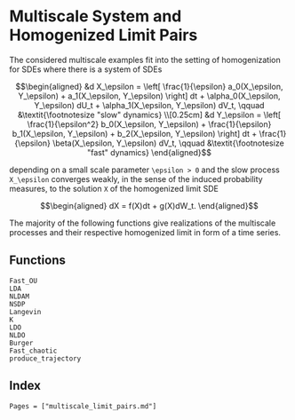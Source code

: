 # Multiscale System and Homogenized Limit Pairs

The considered multiscale examples fit into the setting of homogenization for SDEs where there is a system of SDEs
```math
\begin{aligned}
    &d X_\epsilon = \left[ \frac{1}{\epsilon} a_0(X_\epsilon, Y_\epsilon) + a_1(X_\epsilon, Y_\epsilon) \right] dt + \alpha_0(X_\epsilon, Y_\epsilon) dU_t + \alpha_1(X_\epsilon, Y_\epsilon) dV_t, \qquad &\textit{\footnotesize "slow" dynamics} \\[0.25cm]
    &d Y_\epsilon = \left[ \frac{1}{\epsilon^2} b_0(X_\epsilon, Y_\epsilon) + \frac{1}{\epsilon} b_1(X_\epsilon, Y_\epsilon) + b_2(X_\epsilon, Y_\epsilon) \right] dt + \frac{1}{\epsilon} \beta(X_\epsilon, Y_\epsilon) dV_t, \qquad &\textit{\footnotesize "fast" dynamics}
\end{aligned}
```
depending on a small scale parameter ``\epsilon > 0`` and the slow process ``X_\epsilon`` converges weakly, in the sense of the induced probability measures, to the solution ``X`` of the homogenized limit SDE
```math
\begin{aligned}
    dX = f(X)dt + g(X)dW_t.
\end{aligned}
```
The majority of the following functions give realizations of the multiscale processes and their respective homogenized limit in form of a time series.

## Functions
```@docs
Fast_OU
LDA
NLDAM
NSDP
Langevin
K
LDO
NLDO
Burger
Fast_chaotic
produce_trajectory
```

## Index

```@index
Pages = ["multiscale_limit_pairs.md"]
```
